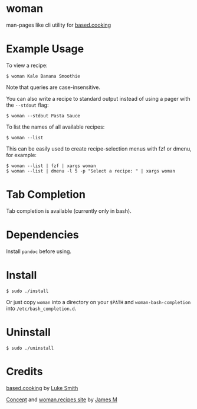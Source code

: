 # woman
man-pages like cli utility for [based.cooking](https://based.cooking)

# Example Usage
To view a recipe:
```
$ woman Kale Banana Smoothie
```
Note that queries are case-insensitive.

You can also write a recipe to standard output instead of using a pager with the `--stdout` flag:
```
$ woman --stdout Pasta Sauce
```

To list the names of all available recipes:
```
$ woman --list
```
This can be easily used to create recipe-selection menus with fzf or dmenu, for example:
```
$ woman --list | fzf | xargs woman
$ woman --list | dmenu -l 5 -p "Select a recipe: " | xargs woman
```

# Tab Completion
Tab completion is available (currently only in bash).

# Dependencies
Install `pandoc` before using.

# Install
```
$ sudo ./install
```
Or just copy `woman` into a directory on your `$PATH` and `woman-bash-completion` into `/etc/bash_completion.d`.

# Uninstall
```
$ sudo ./uninstall
```

# Credits
[based.cooking](https://based.cooking) by [Luke Smith](https://lukesmith.xyz)

[Concept](https://www.youtube.com/watch?v=ykNEkiYr0QM&lc=Ugz6nFsr1PlL2x4oJaF4AaABAg) and [woman.recipes site](http://woman.recipes) by [James M](https://github.com/dm17)
